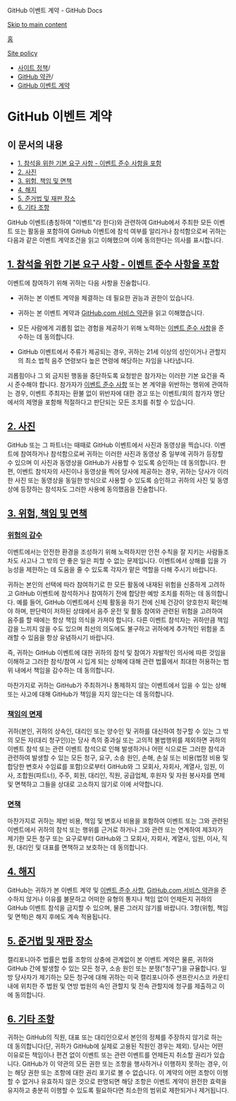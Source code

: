 GitHub 이벤트 계약 - GitHub Docs

[Skip to main content](#main-content)

[홈](/ko)

[Site policy](/ko/site-policy)

* [사이트 정책](/ko/site-policy)/
* [GitHub 약관](/ko/site-policy/github-terms)/
* [GitHub 이벤트 계약](/ko/site-policy/github-terms/github-event-terms)

GitHub 이벤트 계약
==========

이 문서의 내용
----------

* [1. 참석을 위한 기본 요구 사항 - 이벤트 준수 사항을 포함](#1-basic-requirements-to-attend---including-the-event-code-of-conduct)
* [2. 사진](#2-pictures)
* [3. 위험, 책임 및 면책](#3-risk-liability-and-indemnity)
* [4. 해지](#4-termination)
* [5. 준거법 및 재판 장소](#5-choice-of-law-and-venue)
* [6. 기타 조항](#6-miscellaneous-terms)

GitHub 이벤트(총칭하여 "이벤트"라 한다)와 관련하여 GitHub에서 주최한 모든 이벤트 또는 활동을 포함하여 GitHub 이벤트에 참석 여부를 알리거나 참석함으로써 귀하는 다음과 같은 이벤트 계약조건을 읽고 이해했으며 이에 동의한다는 의사를 표시합니다.

[1. 참석을 위한 기본 요구 사항 - 이벤트 준수 사항을 포함](#1-basic-requirements-to-attend---including-the-event-code-of-conduct)
----------

이벤트에 참여하기 위해 귀하는 다음 사항을 진술합니다.

* 귀하는 본 이벤트 계약을 체결하는 데 필요한 권능과 권한이 있습니다.

* 귀하는 본 이벤트 계약과 [GitHub.com 서비스 약관](/ko/site-policy/github-terms/github-terms-of-service)을 읽고 이해했습니다.

* 모든 사람에게 괴롭힘 없는 경험을 제공하기 위해 노력하는 [이벤트 준수 사항](/ko/site-policy/github-terms/github-event-code-of-conduct)을 준수하는 데 동의합니다.

* GitHub 이벤트에서 주류가 제공되는 경우, 귀하는 21세 이상의 성인이거나 관할지의 최소 법적 음주 연령보다 높은 연령에 해당하는 자임을 나타냅니다.

괴롭힘이나 그 외 금지된 행동을 중단하도록 요청받은 참가자는 이러한 기본 요건을 즉시 준수해야 합니다. 참가자가 [이벤트 준수 사항](/ko/site-policy/github-terms/github-event-code-of-conduct) 또는 본 계약을 위반하는 행위에 관여하는 경우, 이벤트 주최자는 환불 없이 위반자에 대한 경고 또는 이벤트/회의 참가자 명단에서의 제명을 포함해 적절하다고 판단되는 모든 조치를 취할 수 있습니다.

[2. 사진](#2-pictures)
----------

GitHub 또는 그 파트너는 때때로 GitHub 이벤트에서 사진과 동영상을 찍습니다. 이벤트에 참여하거나 참석함으로써 귀하는 이러한 사진과 동영상 중 일부에 귀하가 등장할 수 있으며 이 사진과 동영상을 GitHub가 사용할 수 있도록 승인하는 데 동의합니다. 한편, 이벤트 참석자의 사진이나 동영상을 찍어 당사에 제공하는 경우, 귀하는 당사가 이러한 사진 또는 동영상을 동일한 방식으로 사용할 수 있도록 승인하고 귀하의 사진 및 동영상에 등장하는 참석자도 그러한 사용에 동의했음을 진술합니다.

[3. 위험, 책임 및 면책](#3-risk-liability-and-indemnity)
----------

### [위험의 감수](#assumption-of-risk) ###

이벤트에서는 안전한 환경을 조성하기 위해 노력하지만 안전 수칙을 잘 지키는 사람들조차도 사고나 그 밖의 안 좋은 일은 피할 수 없는 문제입니다. 이벤트에서 상해를 입을 가능성을 제한하는 데 도움을 줄 수 있도록 각자가 맡은 역할을 다해 주시기 바랍니다.

귀하는 본인의 선택에 따라 참여하기로 한 모든 활동에 내재된 위험을 신중하게 고려하고 GitHub 이벤트에 참석하거나 참여하기 전에 합당한 예방 조치를 취하는 데 동의합니다. 예를 들어, GitHub 이벤트에서 신체 활동을 하기 전에 신체 건강이 양호한지 확인해야 하며, 판단력이 저하된 상태에서 음주 운전 및 활동 참여와 관련된 위험을 고려하여 음주를 할 때에는 항상 책임 의식을 가져야 합니다. 다른 이벤트 참석자는 귀하만큼 책임감을 느끼지 않을 수도 있으며 최선의 의도에도 불구하고 귀하에게 추가적인 위험을 초래할 수 있음을 항상 유념하시기 바랍니다.

즉, 귀하는 GitHub 이벤트에 대한 귀하의 참석 및 참여가 자발적인 의사에 따른 것임을 이해하고 그러한 참석/참여 시 입게 되는 상해에 대해 관련 법률에서 최대한 허용하는 범위 내에서 책임을 감수하는 데 동의합니다.

마찬가지로 귀하는 GitHub가 주최하거나 통제하지 않는 이벤트에서 입을 수 있는 상해 또는 사고에 대해 GitHub가 책임을 지지 않는다는 데 동의합니다.

### [책임의 면제](#release-of-liability) ###

귀하(본인, 귀하의 상속인, 대리인 또는 양수인 및 귀하를 대신하여 청구할 수 있는 그 밖의 모든 자(대리 청구인))는 당사 측의 중과실 또는 고의적 불법행위를 제외하면 귀하의 이벤트 참석 또는 관련 이벤트 참석으로 인해 발생하거나 어떤 식으로든 그러한 참석과 관련하여 발생할 수 있는 모든 청구, 요구, 소송 원인, 손해, 손실 또는 비용(법정 비용 및 합당한 변호사 수임료를 포함)으로부터 GitHub와 그 모회사, 자회사, 계열사, 임원, 이사, 조합원(파트너), 주주, 회원, 대리인, 직원, 공급업체, 후원자 및 자원 봉사자를 면제 및 면책하고 그들을 상대로 고소하지 않기로 이에 서약합니다.

### [면책](#indemnity) ###

마찬가지로 귀하는 제반 비용, 책임 및 변호사 비용을 포함하여 이벤트 또는 그와 관련된 이벤트에서 귀하의 참석 또는 행위를 근거로 하거나 그와 관련 또는 연계하여 제3자가 제기한 모든 청구 또는 요구로부터 GitHub와 그 모회사, 자회사, 계열사, 임원, 이사, 직원, 대리인 및 대표를 면책하고 보호하는 데 동의합니다.

[4. 해지](#4-termination)
----------

GitHub는 귀하가 본 이벤트 계약 및 [이벤트 준수 사항](/ko/site-policy/github-terms/github-event-code-of-conduct), [GitHub.com 서비스 약관](/ko/site-policy/github-terms/github-terms-of-service)을 준수하지 않거나 이유를 불문하고 어떠한 유형의 통지나 책임 없이 언제든지 귀하의 GitHub 이벤트 참석을 금지할 수 있으며, 물론 그러지 않기를 바랍니다. 3항(위험, 책임 및 면책)은 해지 후에도 계속 적용됩니다.

[5. 준거법 및 재판 장소](#5-choice-of-law-and-venue)
----------

캘리포니아주 법률은 법률 조항의 상충에 관계없이 본 이벤트 계약은 물론, 귀하와 GitHub 간에 발생할 수 있는 모든 청구, 소송 원인 또는 분쟁("청구")을 규율합니다. 일방 당사자가 제기하는 모든 청구에 대해 귀하는 미국 캘리포니아주 샌프란시스코 카운티 내에 위치한 주 법원 및 연방 법원의 속인 관할지 및 전속 관할지에 청구를 제출하고 이에 동의합니다.

[6. 기타 조항](#6-miscellaneous-terms)
----------

귀하는 GitHub의 직원, 대표 또는 대리인으로서 본인의 정체를 주장하지 않기로 하는 데 동의합니다(단, 귀하가 GitHub에 실제로 고용된 직원인 경우는 제외). 당사는 어떤 이유로든 책임이나 편견 없이 이벤트 또는 관련 이벤트를 언제든지 취소할 권리가 있습니다. GitHub가 이 약관의 모든 권한 또는 조항을 행사하거나 이행하지 못하는 경우, 이는 해당 권한 또는 조항에 대한 권리 포기로 볼 수 없습니다. 이 계약의 어떤 조항이 이행할 수 없거나 유효하지 않은 것으로 판명되면 해당 조항은 이벤트 계약이 완전한 효력을 유지하고 충분히 이행할 수 있도록 필요하다면 최소한의 범위로 제한되거나 제거됩니다.
